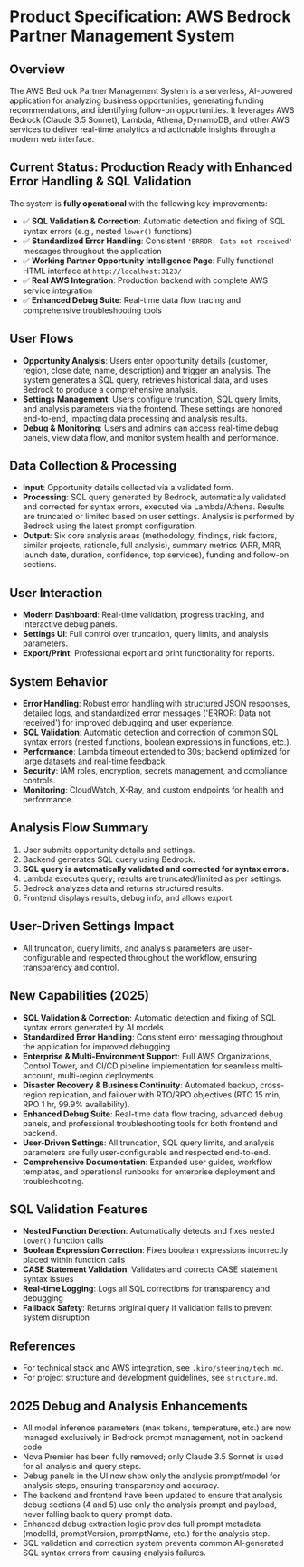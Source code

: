 # Product Specification: AWS Bedrock Partner Management System

## Overview

The AWS Bedrock Partner Management System is a serverless, AI-powered application for analyzing business opportunities, generating funding recommendations, and identifying follow-on opportunities. It leverages AWS Bedrock (Claude 3.5 Sonnet), Lambda, Athena, DynamoDB, and other AWS services to deliver real-time analytics and actionable insights through a modern web interface.

## Current Status: Production Ready with Enhanced Error Handling & SQL Validation

The system is **fully operational** with the following key improvements:

- ✅ **SQL Validation & Correction**: Automatic detection and fixing of SQL syntax errors (e.g., nested `lower()` functions)
- ✅ **Standardized Error Handling**: Consistent `'ERROR: Data not received'` messages throughout the application
- ✅ **Working Partner Opportunity Intelligence Page**: Fully functional HTML interface at `http://localhost:3123/`
- ✅ **Real AWS Integration**: Production backend with complete AWS service integration
- ✅ **Enhanced Debug Suite**: Real-time data flow tracing and comprehensive troubleshooting tools

## User Flows

- **Opportunity Analysis**: Users enter opportunity details (customer, region, close date, name, description) and trigger an analysis. The system generates a SQL query, retrieves historical data, and uses Bedrock to produce a comprehensive analysis.
- **Settings Management**: Users configure truncation, SQL query limits, and analysis parameters via the frontend. These settings are honored end-to-end, impacting data processing and analysis results.
- **Debug & Monitoring**: Users and admins can access real-time debug panels, view data flow, and monitor system health and performance.

## Data Collection & Processing

- **Input**: Opportunity details collected via a validated form.
- **Processing**: SQL query generated by Bedrock, automatically validated and corrected for syntax errors, executed via Lambda/Athena. Results are truncated or limited based on user settings. Analysis is performed by Bedrock using the latest prompt configuration.
- **Output**: Six core analysis areas (methodology, findings, risk factors, similar projects, rationale, full analysis), summary metrics (ARR, MRR, launch date, duration, confidence, top services), funding and follow-on sections.

## User Interaction

- **Modern Dashboard**: Real-time validation, progress tracking, and interactive debug panels.
- **Settings UI**: Full control over truncation, query limits, and analysis parameters.
- **Export/Print**: Professional export and print functionality for reports.

## System Behavior

- **Error Handling**: Robust error handling with structured JSON responses, detailed logs, and standardized error messages ('ERROR: Data not received') for improved debugging and user experience.
- **SQL Validation**: Automatic detection and correction of common SQL syntax errors (nested functions, boolean expressions in functions, etc.).
- **Performance**: Lambda timeout extended to 30s; backend optimized for large datasets and real-time feedback.
- **Security**: IAM roles, encryption, secrets management, and compliance controls.
- **Monitoring**: CloudWatch, X-Ray, and custom endpoints for health and performance.

## Analysis Flow Summary

1. User submits opportunity details and settings.
2. Backend generates SQL query using Bedrock.
3. **SQL query is automatically validated and corrected for syntax errors.**
4. Lambda executes query; results are truncated/limited as per settings.
5. Bedrock analyzes data and returns structured results.
6. Frontend displays results, debug info, and allows export.

## User-Driven Settings Impact

- All truncation, query limits, and analysis parameters are user-configurable and respected throughout the workflow, ensuring transparency and control.

## New Capabilities (2025)

- **SQL Validation & Correction**: Automatic detection and fixing of SQL syntax errors generated by AI models
- **Standardized Error Handling**: Consistent error messaging throughout the application for improved debugging
- **Enterprise & Multi-Environment Support**: Full AWS Organizations, Control Tower, and CI/CD pipeline implementation for seamless multi-account, multi-region deployments.
- **Disaster Recovery & Business Continuity**: Automated backup, cross-region replication, and failover with RTO/RPO objectives (RTO 15 min, RPO 1 hr, 99.9% availability).
- **Enhanced Debug Suite**: Real-time data flow tracing, advanced debug panels, and professional troubleshooting tools for both frontend and backend.
- **User-Driven Settings**: All truncation, SQL query limits, and analysis parameters are fully user-configurable and respected end-to-end.
- **Comprehensive Documentation**: Expanded user guides, workflow templates, and operational runbooks for enterprise deployment and troubleshooting.

## SQL Validation Features

- **Nested Function Detection**: Automatically detects and fixes nested `lower()` function calls
- **Boolean Expression Correction**: Fixes boolean expressions incorrectly placed within function calls
- **CASE Statement Validation**: Validates and corrects CASE statement syntax issues
- **Real-time Logging**: Logs all SQL corrections for transparency and debugging
- **Fallback Safety**: Returns original query if validation fails to prevent system disruption

## References

- For technical stack and AWS integration, see `.kiro/steering/tech.md`.
- For project structure and development guidelines, see `structure.md`.

## 2025 Debug and Analysis Enhancements

- All model inference parameters (max tokens, temperature, etc.) are now managed exclusively in Bedrock prompt management, not in backend code.
- Nova Premier has been fully removed; only Claude 3.5 Sonnet is used for all analysis and query steps.
- Debug panels in the UI now show only the analysis prompt/model for analysis steps, ensuring transparency and accuracy.
- The backend and frontend have been updated to ensure that analysis debug sections (4 and 5) use only the analysis prompt and payload, never falling back to query prompt data.
- Enhanced debug extraction logic provides full prompt metadata (modelId, promptVersion, promptName, etc.) for the analysis step.
- SQL validation and correction system prevents common AI-generated SQL syntax errors from causing analysis failures.

